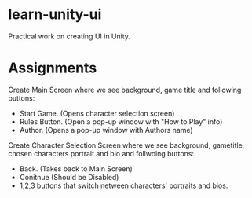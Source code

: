 # learn-unity-ui
Practical work on creating UI in Unity.
# Assignments
Create Main Screen where we see background, game title and following buttons:
- Start Game. (Opens character selection screen)
- Rules Button. (Open a pop-up window with "How to Play" info)
- Author. (Opens a pop-up window with Authors name)

Create Character Selection Screen where we see background, gametitle, chosen characters portrait and bio and follwoing buttons:
- Back. (Takes back to Main Screen)
- Conitnue (Should be Disabled)
- 1,2,3 buttons that switch netween characters' portraits and bios.
